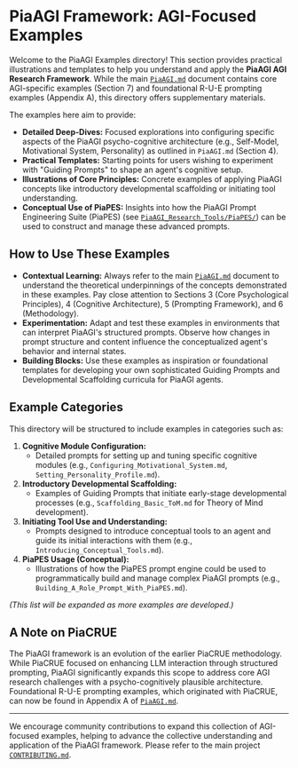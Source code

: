 # PiaAGI Framework: AGI-Focused Examples

Welcome to the PiaAGI Examples directory! This section provides practical illustrations and templates to help you understand and apply the **PiaAGI AGI Research Framework**. While the main [`PiaAGI.md`](../PiaAGI.md) document contains core AGI-specific examples (Section 7) and foundational R-U-E prompting examples (Appendix A), this directory offers supplementary materials.

The examples here aim to provide:

*   **Detailed Deep-Dives:** Focused explorations into configuring specific aspects of the PiaAGI psycho-cognitive architecture (e.g., Self-Model, Motivational System, Personality) as outlined in `PiaAGI.md` (Section 4).
*   **Practical Templates:** Starting points for users wishing to experiment with "Guiding Prompts" to shape an agent's cognitive setup.
*   **Illustrations of Core Principles:** Concrete examples of applying PiaAGI concepts like introductory developmental scaffolding or initiating tool understanding.
*   **Conceptual Use of PiaPES:** Insights into how the PiaAGI Prompt Engineering Suite (PiaPES) (see [`PiaAGI_Research_Tools/PiaPES/`](../PiaAGI_Research_Tools/PiaPES/)) can be used to construct and manage these advanced prompts.

## How to Use These Examples

*   **Contextual Learning:** Always refer to the main [`PiaAGI.md`](../PiaAGI.md) document to understand the theoretical underpinnings of the concepts demonstrated in these examples. Pay close attention to Sections 3 (Core Psychological Principles), 4 (Cognitive Architecture), 5 (Prompting Framework), and 6 (Methodology).
*   **Experimentation:** Adapt and test these examples in environments that can interpret PiaAGI's structured prompts. Observe how changes in prompt structure and content influence the conceptualized agent's behavior and internal states.
*   **Building Blocks:** Use these examples as inspiration or foundational templates for developing your own sophisticated Guiding Prompts and Developmental Scaffolding curricula for PiaAGI agents.

## Example Categories

This directory will be structured to include examples in categories such as:

1.  **Cognitive Module Configuration:**
    *   Detailed prompts for setting up and tuning specific cognitive modules (e.g., `Configuring_Motivational_System.md`, `Setting_Personality_Profile.md`).
2.  **Introductory Developmental Scaffolding:**
    *   Examples of Guiding Prompts that initiate early-stage developmental processes (e.g., `Scaffolding_Basic_ToM.md` for Theory of Mind development).
3.  **Initiating Tool Use and Understanding:**
    *   Prompts designed to introduce conceptual tools to an agent and guide its initial interactions with them (e.g., `Introducing_Conceptual_Tools.md`).
4.  **PiaPES Usage (Conceptual):**
    *   Illustrations of how the PiaPES prompt engine could be used to programmatically build and manage complex PiaAGI prompts (e.g., `Building_A_Role_Prompt_With_PiaPES.md`).

*(This list will be expanded as more examples are developed.)*

## A Note on PiaCRUE

The PiaAGI framework is an evolution of the earlier PiaCRUE methodology. While PiaCRUE focused on enhancing LLM interaction through structured prompting, PiaAGI significantly expands this scope to address core AGI research challenges with a psycho-cognitively plausible architecture. Foundational R-U-E prompting examples, which originated with PiaCRUE, can now be found in Appendix A of [`PiaAGI.md`](../PiaAGI.md).

---

We encourage community contributions to expand this collection of AGI-focused examples, helping to advance the collective understanding and application of the PiaAGI framework. Please refer to the main project [`CONTRIBUTING.md`](../CONTRIBUTING.md).
